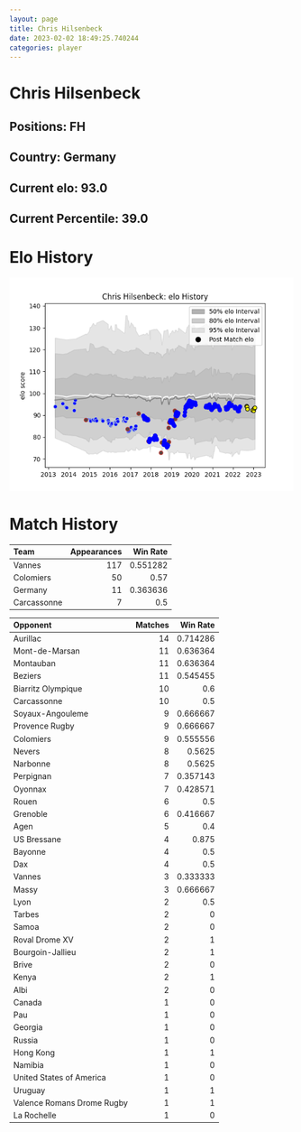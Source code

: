 ```yaml
---  
layout: page  
title: Chris Hilsenbeck  
date: 2023-02-02 18:49:25.740244  
categories: player  
---
```

# Chris Hilsenbeck

## Positions: FH

## Country: Germany

## Current elo: 93.0

## Current Percentile: 39.0

# Elo History


![elo history](history_ChrisHilsenbeck.png)
# Match History


| Team        |   Appearances |   Win Rate |
|:------------|--------------:|-----------:|
| Vannes      |           117 |   0.551282 |
| Colomiers   |            50 |   0.57     |
| Germany     |            11 |   0.363636 |
| Carcassonne |             7 |   0.5      |

| Opponent                   |   Matches |   Win Rate |
|:---------------------------|----------:|-----------:|
| Aurillac                   |        14 |   0.714286 |
| Mont-de-Marsan             |        11 |   0.636364 |
| Montauban                  |        11 |   0.636364 |
| Beziers                    |        11 |   0.545455 |
| Biarritz Olympique         |        10 |   0.6      |
| Carcassonne                |        10 |   0.5      |
| Soyaux-Angouleme           |         9 |   0.666667 |
| Provence Rugby             |         9 |   0.666667 |
| Colomiers                  |         9 |   0.555556 |
| Nevers                     |         8 |   0.5625   |
| Narbonne                   |         8 |   0.5625   |
| Perpignan                  |         7 |   0.357143 |
| Oyonnax                    |         7 |   0.428571 |
| Rouen                      |         6 |   0.5      |
| Grenoble                   |         6 |   0.416667 |
| Agen                       |         5 |   0.4      |
| US Bressane                |         4 |   0.875    |
| Bayonne                    |         4 |   0.5      |
| Dax                        |         4 |   0.5      |
| Vannes                     |         3 |   0.333333 |
| Massy                      |         3 |   0.666667 |
| Lyon                       |         2 |   0.5      |
| Tarbes                     |         2 |   0        |
| Samoa                      |         2 |   0        |
| Roval Drome XV             |         2 |   1        |
| Bourgoin-Jallieu           |         2 |   1        |
| Brive                      |         2 |   0        |
| Kenya                      |         2 |   1        |
| Albi                       |         2 |   0        |
| Canada                     |         1 |   0        |
| Pau                        |         1 |   0        |
| Georgia                    |         1 |   0        |
| Russia                     |         1 |   0        |
| Hong Kong                  |         1 |   1        |
| Namibia                    |         1 |   0        |
| United States of America   |         1 |   0        |
| Uruguay                    |         1 |   1        |
| Valence Romans Drome Rugby |         1 |   1        |
| La Rochelle                |         1 |   0        |